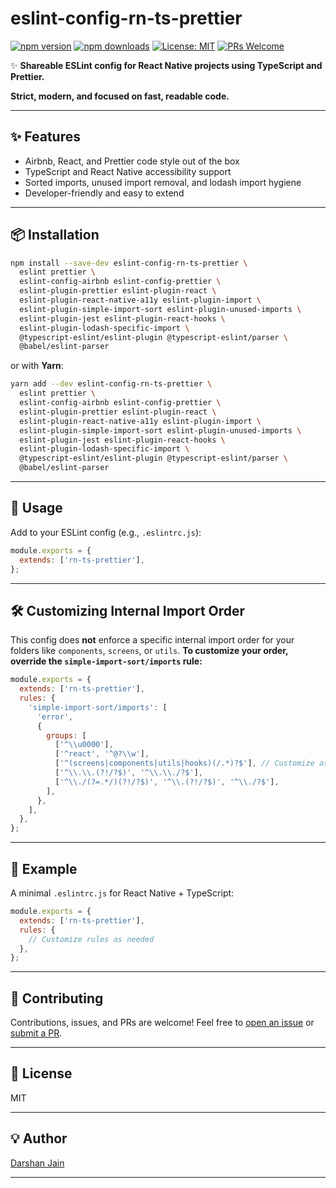 # eslint-config-rn-ts-prettier

[![npm version](https://img.shields.io/npm/v/eslint-config-rn-ts-prettier.svg)](https://www.npmjs.com/package/eslint-config-rn-ts-prettier)
[![npm downloads](https://img.shields.io/npm/dm/eslint-config-rn-ts-prettier.svg)](https://www.npmjs.com/package/eslint-config-rn-ts-prettier)
[![License: MIT](https://img.shields.io/github/license/darshan09200/eslint-config-rn-ts-prettier?color=green)](./LICENSE)
[![PRs Welcome](https://img.shields.io/badge/PRs-welcome-brightgreen.svg)](https://github.com/darshan09200/eslint-config-rn-ts-prettier/pulls)

:sparkles: **Shareable ESLint config for React Native projects using TypeScript and Prettier.**  

**Strict, modern, and focused on fast, readable code.**

---

## ✨ Features

* Airbnb, React, and Prettier code style out of the box
* TypeScript and React Native accessibility support
* Sorted imports, unused import removal, and lodash import hygiene
* Developer-friendly and easy to extend

---

## 📦 Installation

```bash
npm install --save-dev eslint-config-rn-ts-prettier \
  eslint prettier \
  eslint-config-airbnb eslint-config-prettier \
  eslint-plugin-prettier eslint-plugin-react \
  eslint-plugin-react-native-a11y eslint-plugin-import \
  eslint-plugin-simple-import-sort eslint-plugin-unused-imports \
  eslint-plugin-jest eslint-plugin-react-hooks \
  eslint-plugin-lodash-specific-import \
  @typescript-eslint/eslint-plugin @typescript-eslint/parser \
  @babel/eslint-parser
````

or with **Yarn**:

```bash
yarn add --dev eslint-config-rn-ts-prettier \
  eslint prettier \
  eslint-config-airbnb eslint-config-prettier \
  eslint-plugin-prettier eslint-plugin-react \
  eslint-plugin-react-native-a11y eslint-plugin-import \
  eslint-plugin-simple-import-sort eslint-plugin-unused-imports \
  eslint-plugin-jest eslint-plugin-react-hooks \
  eslint-plugin-lodash-specific-import \
  @typescript-eslint/eslint-plugin @typescript-eslint/parser \
  @babel/eslint-parser
```

---

## 🚀 Usage

Add to your ESLint config (e.g., `.eslintrc.js`):

```js
module.exports = {
  extends: ['rn-ts-prettier'],
};
```

---

## 🛠️ Customizing Internal Import Order

This config does **not** enforce a specific internal import order for your folders like `components`, `screens`, or `utils`.
**To customize your order, override the `simple-import-sort/imports` rule:**

```js
module.exports = {
  extends: ['rn-ts-prettier'],
  rules: {
    'simple-import-sort/imports': [
      'error',
      {
        groups: [
          ['^\\u0000'],
          ['^react', '^@?\\w'],
          ['^(screens|components|utils|hooks)(/.*)?$'], // Customize as needed!
          ['^\\.\\.(?!/?$)', '^\\.\\./?$'],
          ['^\\./(?=.*/)(?!/?$)', '^\\.(?!/?$)', '^\\./?$'],
        ],
      },
    ],
  },
};
```

---

## 📝 Example

A minimal `.eslintrc.js` for React Native + TypeScript:

```js
module.exports = {
  extends: ['rn-ts-prettier'],
  rules: {
    // Customize rules as needed
  },
};
```

---

## 🙌 Contributing

Contributions, issues, and PRs are welcome!
Feel free to [open an issue](https://github.com/darshan09200/eslint-config-rn-ts-prettier/issues) or [submit a PR](https://github.com/darshan09200/eslint-config-rn-ts-prettier/pulls).

---

## 📄 License

MIT

---

## 💡 Author

[Darshan Jain](https://github.com/darshan09200)

---
